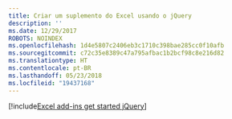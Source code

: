 ```yaml
---
title: Criar um suplemento do Excel usando o jQuery
description: ''
ms.date: 12/29/2017
ROBOTS: NOINDEX
ms.openlocfilehash: 1d4e5807c2406eb3c1710c398bae285cc0f10afb
ms.sourcegitcommit: c72c35e8389c47a795afbac1b2bcf98c8e216d82
ms.translationtype: HT
ms.contentlocale: pt-BR
ms.lasthandoff: 05/23/2018
ms.locfileid: "19437168"
---
```

[!include[Excel add-ins get started jQuery](../includes/file-get-started-excel-jquery.md)]
